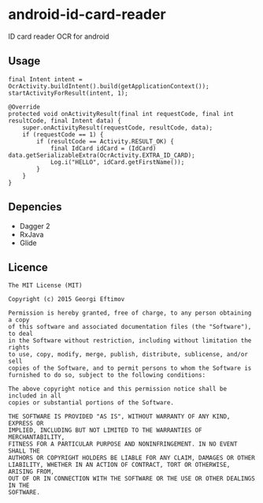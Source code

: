 # android-id-card-reader
ID card reader OCR for android

## Usage

    final Intent intent = OcrActivity.buildIntent().build(getApplicationContext());
    startActivityForResult(intent, 1);

    @Override
    protected void onActivityResult(final int requestCode, final int resultCode, final Intent data) {
        super.onActivityResult(requestCode, resultCode, data);
        if (requestCode == 1) {
            if (resultCode == Activity.RESULT_OK) {
                final IdCard idCard = (IdCard) data.getSerializableExtra(OcrActivity.EXTRA_ID_CARD);
                Log.i("HELLO", idCard.getFirstName());
            }
        }
    }

## Depencies

 * Dagger 2
 * RxJava
 * Glide

## Licence

    The MIT License (MIT)

    Copyright (c) 2015 Georgi Eftimov

    Permission is hereby granted, free of charge, to any person obtaining a copy
    of this software and associated documentation files (the "Software"), to deal
    in the Software without restriction, including without limitation the rights
    to use, copy, modify, merge, publish, distribute, sublicense, and/or sell
    copies of the Software, and to permit persons to whom the Software is
    furnished to do so, subject to the following conditions:

    The above copyright notice and this permission notice shall be included in all
    copies or substantial portions of the Software.

    THE SOFTWARE IS PROVIDED "AS IS", WITHOUT WARRANTY OF ANY KIND, EXPRESS OR
    IMPLIED, INCLUDING BUT NOT LIMITED TO THE WARRANTIES OF MERCHANTABILITY,
    FITNESS FOR A PARTICULAR PURPOSE AND NONINFRINGEMENT. IN NO EVENT SHALL THE
    AUTHORS OR COPYRIGHT HOLDERS BE LIABLE FOR ANY CLAIM, DAMAGES OR OTHER
    LIABILITY, WHETHER IN AN ACTION OF CONTRACT, TORT OR OTHERWISE, ARISING FROM,
    OUT OF OR IN CONNECTION WITH THE SOFTWARE OR THE USE OR OTHER DEALINGS IN THE
    SOFTWARE.